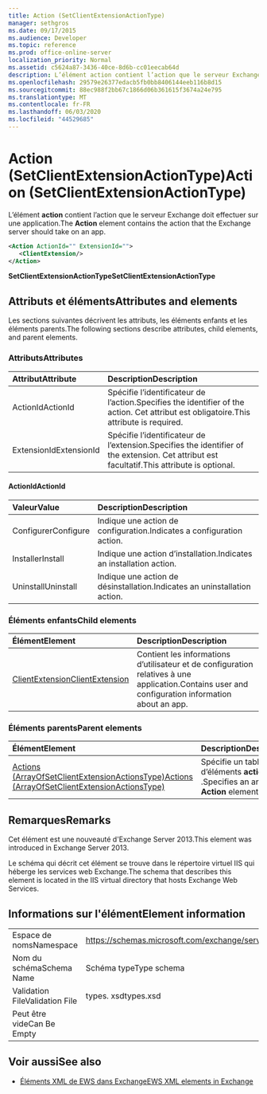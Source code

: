 ```yaml
---
title: Action (SetClientExtensionActionType)
manager: sethgros
ms.date: 09/17/2015
ms.audience: Developer
ms.topic: reference
ms.prod: office-online-server
localization_priority: Normal
ms.assetid: c5624a87-3436-40ce-8d6b-cc01eecab64d
description: L’élément action contient l’action que le serveur Exchange doit effectuer sur une application.
ms.openlocfilehash: 29579e26377edacb5fb0bb8406144eeb116b8d15
ms.sourcegitcommit: 88ec988f2bb67c1866d06b361615f3674a24e795
ms.translationtype: MT
ms.contentlocale: fr-FR
ms.lasthandoff: 06/03/2020
ms.locfileid: "44529685"
---
```

# <a name="action-setclientextensionactiontype"></a><span data-ttu-id="633bb-103">Action (SetClientExtensionActionType)</span><span class="sxs-lookup"><span data-stu-id="633bb-103">Action (SetClientExtensionActionType)</span></span>

<span data-ttu-id="633bb-104">L’élément **action** contient l’action que le serveur Exchange doit effectuer sur une application.</span><span class="sxs-lookup"><span data-stu-id="633bb-104">The **Action** element contains the action that the Exchange server should take on an app.</span></span> 
  
```XML
<Action ActionId="" ExtensionId="">
   <ClientExtension/>
</Action>
```

 <span data-ttu-id="633bb-105">**SetClientExtensionActionType**</span><span class="sxs-lookup"><span data-stu-id="633bb-105">**SetClientExtensionActionType**</span></span>
## <a name="attributes-and-elements"></a><span data-ttu-id="633bb-106">Attributs et éléments</span><span class="sxs-lookup"><span data-stu-id="633bb-106">Attributes and elements</span></span>

<span data-ttu-id="633bb-107">Les sections suivantes décrivent les attributs, les éléments enfants et les éléments parents.</span><span class="sxs-lookup"><span data-stu-id="633bb-107">The following sections describe attributes, child elements, and parent elements.</span></span>
  
### <a name="attributes"></a><span data-ttu-id="633bb-108">Attributs</span><span class="sxs-lookup"><span data-stu-id="633bb-108">Attributes</span></span>

|<span data-ttu-id="633bb-109">**Attribut**</span><span class="sxs-lookup"><span data-stu-id="633bb-109">**Attribute**</span></span>|<span data-ttu-id="633bb-110">**Description**</span><span class="sxs-lookup"><span data-stu-id="633bb-110">**Description**</span></span>|
|:-----|:-----|
|<span data-ttu-id="633bb-111">ActionId</span><span class="sxs-lookup"><span data-stu-id="633bb-111">ActionId</span></span>  <br/> |<span data-ttu-id="633bb-112">Spécifie l’identificateur de l’action.</span><span class="sxs-lookup"><span data-stu-id="633bb-112">Specifies the identifier of the action.</span></span> <span data-ttu-id="633bb-113">Cet attribut est obligatoire.</span><span class="sxs-lookup"><span data-stu-id="633bb-113">This attribute is required.</span></span>  <br/> |
|<span data-ttu-id="633bb-114">ExtensionId</span><span class="sxs-lookup"><span data-stu-id="633bb-114">ExtensionId</span></span>  <br/> |<span data-ttu-id="633bb-115">Spécifie l’identificateur de l’extension.</span><span class="sxs-lookup"><span data-stu-id="633bb-115">Specifies the identifier of the extension.</span></span> <span data-ttu-id="633bb-116">Cet attribut est facultatif.</span><span class="sxs-lookup"><span data-stu-id="633bb-116">This attribute is optional.</span></span>  <br/> |
   
#### <a name="actionid"></a><span data-ttu-id="633bb-117">ActionId</span><span class="sxs-lookup"><span data-stu-id="633bb-117">ActionId</span></span>

|<span data-ttu-id="633bb-118">**Valeur**</span><span class="sxs-lookup"><span data-stu-id="633bb-118">**Value**</span></span>|<span data-ttu-id="633bb-119">**Description**</span><span class="sxs-lookup"><span data-stu-id="633bb-119">**Description**</span></span>|
|:-----|:-----|
|<span data-ttu-id="633bb-120">Configurer</span><span class="sxs-lookup"><span data-stu-id="633bb-120">Configure</span></span>  <br/> |<span data-ttu-id="633bb-121">Indique une action de configuration.</span><span class="sxs-lookup"><span data-stu-id="633bb-121">Indicates a configuration action.</span></span>  <br/> |
|<span data-ttu-id="633bb-122">Installer</span><span class="sxs-lookup"><span data-stu-id="633bb-122">Install</span></span>  <br/> |<span data-ttu-id="633bb-123">Indique une action d’installation.</span><span class="sxs-lookup"><span data-stu-id="633bb-123">Indicates an installation action.</span></span>  <br/> |
|<span data-ttu-id="633bb-124">Uninstall</span><span class="sxs-lookup"><span data-stu-id="633bb-124">Uninstall</span></span>  <br/> |<span data-ttu-id="633bb-125">Indique une action de désinstallation.</span><span class="sxs-lookup"><span data-stu-id="633bb-125">Indicates an uninstallation action.</span></span>  <br/> |
   
### <a name="child-elements"></a><span data-ttu-id="633bb-126">Éléments enfants</span><span class="sxs-lookup"><span data-stu-id="633bb-126">Child elements</span></span>

|<span data-ttu-id="633bb-127">**Élément**</span><span class="sxs-lookup"><span data-stu-id="633bb-127">**Element**</span></span>|<span data-ttu-id="633bb-128">**Description**</span><span class="sxs-lookup"><span data-stu-id="633bb-128">**Description**</span></span>|
|:-----|:-----|
|[<span data-ttu-id="633bb-129">ClientExtension</span><span class="sxs-lookup"><span data-stu-id="633bb-129">ClientExtension</span></span>](clientextension.md) <br/> |<span data-ttu-id="633bb-130">Contient les informations d’utilisateur et de configuration relatives à une application.</span><span class="sxs-lookup"><span data-stu-id="633bb-130">Contains user and configuration information about an app.</span></span>  <br/> |
   
### <a name="parent-elements"></a><span data-ttu-id="633bb-131">Éléments parents</span><span class="sxs-lookup"><span data-stu-id="633bb-131">Parent elements</span></span>

|<span data-ttu-id="633bb-132">**Élément**</span><span class="sxs-lookup"><span data-stu-id="633bb-132">**Element**</span></span>|<span data-ttu-id="633bb-133">**Description**</span><span class="sxs-lookup"><span data-stu-id="633bb-133">**Description**</span></span>|
|:-----|:-----|
|[<span data-ttu-id="633bb-134">Actions (ArrayOfSetClientExtensionActionsType)</span><span class="sxs-lookup"><span data-stu-id="633bb-134">Actions (ArrayOfSetClientExtensionActionsType)</span></span>](actions-arrayofsetclientextensionactionstype.md) <br/> |<span data-ttu-id="633bb-135">Spécifie un tableau d’éléments **action** .</span><span class="sxs-lookup"><span data-stu-id="633bb-135">Specifies an array of **Action** elements.</span></span>  <br/> |
   
## <a name="remarks"></a><span data-ttu-id="633bb-136">Remarques</span><span class="sxs-lookup"><span data-stu-id="633bb-136">Remarks</span></span>

<span data-ttu-id="633bb-137">Cet élément est une nouveauté d'Exchange Server 2013.</span><span class="sxs-lookup"><span data-stu-id="633bb-137">This element was introduced in Exchange Server 2013.</span></span>
  
<span data-ttu-id="633bb-138">Le schéma qui décrit cet élément se trouve dans le répertoire virtuel IIS qui héberge les services web Exchange.</span><span class="sxs-lookup"><span data-stu-id="633bb-138">The schema that describes this element is located in the IIS virtual directory that hosts Exchange Web Services.</span></span>
  
## <a name="element-information"></a><span data-ttu-id="633bb-139">Informations sur l'élément</span><span class="sxs-lookup"><span data-stu-id="633bb-139">Element information</span></span>

|||
|:-----|:-----|
|<span data-ttu-id="633bb-140">Espace de noms</span><span class="sxs-lookup"><span data-stu-id="633bb-140">Namespace</span></span>  <br/> |https://schemas.microsoft.com/exchange/services/2006/types  <br/> |
|<span data-ttu-id="633bb-141">Nom du schéma</span><span class="sxs-lookup"><span data-stu-id="633bb-141">Schema Name</span></span>  <br/> |<span data-ttu-id="633bb-142">Schéma type</span><span class="sxs-lookup"><span data-stu-id="633bb-142">Type schema</span></span>  <br/> |
|<span data-ttu-id="633bb-143">Validation File</span><span class="sxs-lookup"><span data-stu-id="633bb-143">Validation File</span></span>  <br/> |<span data-ttu-id="633bb-144">types. xsd</span><span class="sxs-lookup"><span data-stu-id="633bb-144">types.xsd</span></span>  <br/> |
|<span data-ttu-id="633bb-145">Peut être vide</span><span class="sxs-lookup"><span data-stu-id="633bb-145">Can Be Empty</span></span>  <br/> ||
   
## <a name="see-also"></a><span data-ttu-id="633bb-146">Voir aussi</span><span class="sxs-lookup"><span data-stu-id="633bb-146">See also</span></span>

- [<span data-ttu-id="633bb-147">Éléments XML de EWS dans Exchange</span><span class="sxs-lookup"><span data-stu-id="633bb-147">EWS XML elements in Exchange</span></span>](ews-xml-elements-in-exchange.md)

